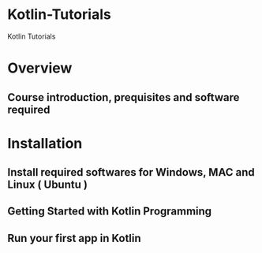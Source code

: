 # Kotlin-Tutorials
Kotlin Tutorials

# Overview
## Course introduction, prequisites and software required

# Installation
## Install required softwares for Windows, MAC and Linux ( Ubuntu )
## Getting Started with Kotlin Programming
## Run your first app in Kotlin
